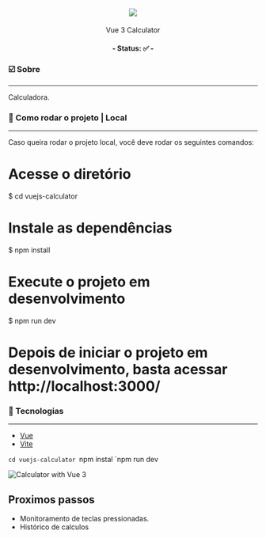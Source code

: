 <h1 align="center">
    <img src="assets/vue.svg">
</h1>
<p align="center">Vue 3 Calculator</p>

<h4 align="center"> 
	- Status: ✅ -
</h4>

### ☑️ Sobre
---

<p>
Calculadora.
</p>

### 🔌 Como rodar o projeto | Local
---
Caso queira rodar o projeto local, você deve rodar os seguintes comandos:



# Acesse o diretório
$ cd vuejs-calculator

# Instale as dependências
$ npm install

# Execute o projeto em desenvolvimento
$ npm run dev

# Depois de iniciar o projeto em desenvolvimento, basta acessar http://localhost:3000/

### 🔋 Tecnologias
---

- [Vue](https://vuejs.org/)
- [Vite](https://vitejs.dev/)

`cd vuejs-calculator
`npm instal
`npm run dev

![Calculator with Vue 3](assets/calculator.jpg)

## Proximos passos
 * Monitoramento de teclas pressionadas.
 * Histórico de calculos